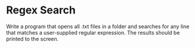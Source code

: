 # Regex Search
Write a program that opens all .txt files in a folder and searches for any line that
matches a user-supplied regular expression. The results should be printed to the
screen.